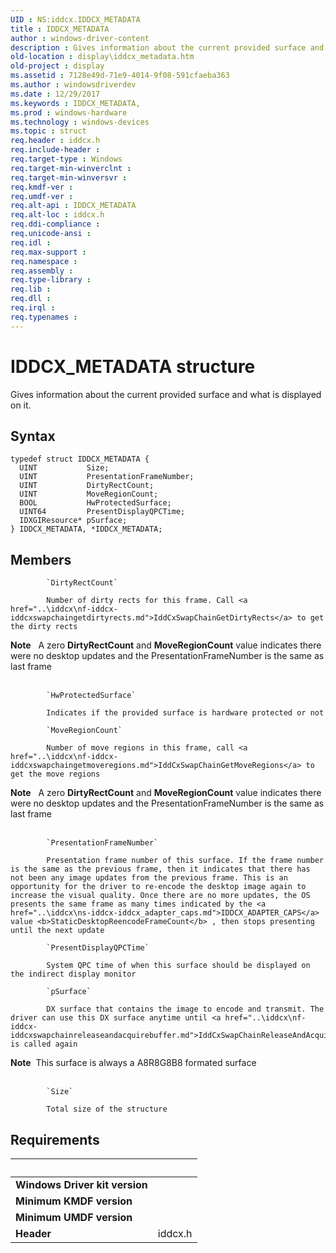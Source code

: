 ```yaml
---
UID : NS:iddcx.IDDCX_METADATA
title : IDDCX_METADATA
author : windows-driver-content
description : Gives information about the current provided surface and what is displayed on it.
old-location : display\iddcx_metadata.htm
old-project : display
ms.assetid : 7128e49d-71e9-4014-9f08-591cfaeba363
ms.author : windowsdriverdev
ms.date : 12/29/2017
ms.keywords : IDDCX_METADATA,
ms.prod : windows-hardware
ms.technology : windows-devices
ms.topic : struct
req.header : iddcx.h
req.include-header : 
req.target-type : Windows
req.target-min-winverclnt : 
req.target-min-winversvr : 
req.kmdf-ver : 
req.umdf-ver : 
req.alt-api : IDDCX_METADATA
req.alt-loc : iddcx.h
req.ddi-compliance : 
req.unicode-ansi : 
req.idl : 
req.max-support : 
req.namespace : 
req.assembly : 
req.type-library : 
req.lib : 
req.dll : 
req.irql : 
req.typenames : 
---
```


# IDDCX_METADATA structure
Gives information about the current provided surface and what is displayed on it.

## Syntax
````
typedef struct IDDCX_METADATA {
  UINT           Size;
  UINT           PresentationFrameNumber;
  UINT           DirtyRectCount;
  UINT           MoveRegionCount;
  BOOL           HwProtectedSurface;
  UINT64         PresentDisplayQPCTime;
  IDXGIResource* pSurface;
} IDDCX_METADATA, *IDDCX_METADATA;
````

## Members

        
            `DirtyRectCount`

            Number of dirty rects for this frame. Call <a href="..\iddcx\nf-iddcx-iddcxswapchaingetdirtyrects.md">IddCxSwapChainGetDirtyRects</a> to get the dirty rects
                 

<div class="alert"><b>Note</b>   A zero <b>DirtyRectCount</b> and <b>MoveRegionCount</b> value indicates there were no desktop updates and the
    PresentationFrameNumber is the same as last frame</div>
<div> </div>
        
            `HwProtectedSurface`

            Indicates if the provided surface is hardware protected or not
        
            `MoveRegionCount`

            Number of move regions in this frame, call <a href="..\iddcx\nf-iddcx-iddcxswapchaingetmoveregions.md">IddCxSwapChainGetMoveRegions</a> to get the move regions
                 

<div class="alert"><b>Note</b>   A zero <b>DirtyRectCount</b> and <b>MoveRegionCount</b> value indicates there were no desktop updates and the
    PresentationFrameNumber is the same as last frame</div>
<div> </div>
        
            `PresentationFrameNumber`

            Presentation frame number of this surface. If the frame number is the same as the previous frame, then it indicates that there has not been any image updates from the previous frame. This is an opportunity for the driver to re-encode the desktop image again to increase the visual quality. Once there are no more updates, the OS presents the same frame as many times indicated by the <a href="..\iddcx\ns-iddcx-iddcx_adapter_caps.md">IDDCX_ADAPTER_CAPS</a> value <b>StaticDesktopReencodeFrameCount</b> , then stops presenting until the next update
        
            `PresentDisplayQPCTime`

            System QPC time of when this surface should be displayed on the indirect display monitor
        
            `pSurface`

            DX surface that contains the image to encode and transmit. The driver can use this DX surface anytime until <a href="..\iddcx\nf-iddcx-iddcxswapchainreleaseandacquirebuffer.md">IddCxSwapChainReleaseAndAcquire</a> is called again

<div class="alert"><b>Note</b>  This surface is always a A8R8G8B8 formated surface</div>
<div> </div>
        
            `Size`

            Total size of the structure


## Requirements
| &nbsp; | &nbsp; |
| ---- |:---- |
| **Windows Driver kit version** |  |
| **Minimum KMDF version** |  |
| **Minimum UMDF version** |  |
| **Header** | iddcx.h |